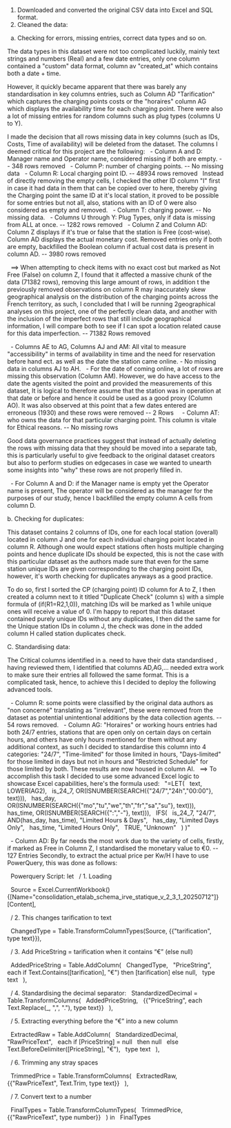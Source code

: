 1. Downloaded and converted the original CSV data into Excel and SQL format.
2. Cleaned the data:

 	a. Checking for errors, missing entries, correct data types and so on.

The data types in this dataset were not too complicated luckily, mainly text strings and numbers (Real) and a few date entries, only one column contained a "custom" data format, column av "created_at" which contains both a date + time.

However, it quickly became apparent that there was barely any standardisation in key columns entries, such as Column AD "Tarification" which captures the charging points costs or the "horaires" column AG which displays the availability time for each charging point. There were also a lot of missing entries for random columns such as plug types (columns U to Y).

I made the decision that all rows missing data in key columns (such as IDs, Costs, Time of availability) will be deleted from the dataset. The columns I deemed critical for this project are the following:
 	- Column A and D: Manager name and Operator name, considered missing if both are empty. -- 348 rows removed
 	- Column P: number of charging points. -- No missing data
 	- Column R: Local charging point ID. -- 48934 rows removed
 	Instead of directly removing the empty cells, I checked the other ID column "I" first in case it had data in them that can be copied over to here, thereby giving the Charging point the same ID at it's local station, it proved to be possible for some entries but not all, also, stations with an ID of 0 were also considered as empty and removed.
 	- Column T: charging power. -- No missing data.
 	- Columns U through Y: Plug Types, only if data is missing from ALL at once. -- 1282 rows removed
 	- Column Z and Column AD: Column Z displays if it's true or false that the station is Free (cost-wise). Column AD displays the actual monetary cost. Removed entries only if both are empty, backfilled the Boolean column if actual cost data is present in column AD. -- 3980 rows removed

 	==> When attempting to check items with no exact cost but marked as Not Free (False) on column Z, I found that it affected a massive chunk of the data (71382 rows), removing this large amount of rows, in addition t the previously removed observations on column R may inaccurately skew geographical analysis on the distribution of the charging points across the French territory, as such, I concluded that I will be running 2geographical analyses on this project, one of the perfectly clean data, and another with the inclusion of the imperfect rows that still include geographical information, I will compare both to see if I can spot a location related cause for this data imperfection. -- 71382 Rows removed

 	- Columns AE to AG, Columns AJ and AM: All vital to measure "accessibility" in terms of availability in time and the need for reservation before hand ect. as well as the date the station came online. 	- No missing data in columns AJ to AH.
 			- For the date of coming online, a lot of rows are missing this observation (Column AM). However, we do have access to the date the agents visited the point and provided the measurements of this dataset, It is logical to therefore assume that the station was in operation at that date or before and hence it could be used as a good proxy (Column AO). It was also observed at this point that a few dates entered are erroneous (1930) and these rows were removed -- 2 Rows
 
 	- Column AT: who owns the data for that particular charging point. This column is vitale for Ethical reasons. -- No missing rows


Good data governance practices suggest that instead of actually deleting the rows with missing data that they should be moved into a separate tab, this is particularly useful to give feedback to the original dataset creators but also to perform studies on edgecases in case we wanted to unearth some insights into "why" these rows are not properly filled in.


 	- For Column A and D: if the Manager name is empty yet the Operator name is present, The operator will be considered as the manager for the purposes of our study, hence I backfilled the empty column A cells from column D.


b. Checking for duplicates:

This dataset contains 2 columns of IDs, one for each local station (overall) located in column J and one for each individual charging point located in column R. Although one would expect stations often hosts multiple charging points and hence duplicate IDs should be expected, this is not the case with this particular dataset as the authors made sure that even for the same station unique IDs are given corresponding to the charging point IDs, however, it's worth checking for duplicates anyways as a good practice.

To do so, first I sorted the CP (charging point) ID column for A to Z, I then created a column next to it titled "Duplicate Check" (column s) with a simple formula of (if(R1=R2,1,0)), matching IDs will be marked as 1 while unique ones will receive a value of 0. I'm happy to report that this dataset contained purely unique IDs without any duplicates, I then did the same for the Unique station IDs in column J, the check was done in the added column H called station duplicates check.

C. Standardising data:

The Critical columns identified in a. need to have their data standardised , having reviewed them, I identified that columns AD,AG,... needed extra work to make sure their entries all followed the same format. This is a complicated task, hence, to achieve this I decided to deploy the following advanced tools.

 	- Column R: some points were classified by the original data authors as "non  concerné" translating as "irrelevant", these were removed from the dataset as potential unintentional additions by the data collection agents. -- 54 rows removed.
 	- Column AG: "Horaires" or working hours entries had both 24/7 entries, stations that are open only on certain days on certain hours, and others have only hours mentioned for them without any additional context, as such I decided to standardise this column into 4 categories: "24/7", "Time-limited" for those limited in hours, "Days-limited" for those limited in days but not in hours and "Restricted Schedule" for those limited by both. These results are now housed in column AI.
 	==> To accomplish this task I decided to use some advanced Excel logic to showcase Excel capabilities, here's the formula used:
 
"=LET(
    text, LOWER(AG2),
    is_24_7, OR(ISNUMBER(SEARCH({"24/7","24h","00:00"}, text))),
    has_day, OR(ISNUMBER(SEARCH({"mo","tu","we","th","fr","sa","su"}, text))),
    has_time, OR(ISNUMBER(SEARCH({":","-"}, text))),
    IFS(
        is_24_7, "24/7",
        AND(has_day, has_time), "Limited Hours & Days",
        has_day, "Limited Days Only",
        has_time, "Limited Hours Only",
        TRUE, "Unknown"
    )
)"

 	- Column AD: By far needs the most work due to the variety of cells, firstly, if marked as Free in Column Z, I standardised the monetary value to €0. -- 127 Entries
Secondly, to extract the actual price per Kw/H I have to use PowerQuery, this was done as follows:


 		Powerquery Script:
let
    / 1. Loading

    Source = Excel.CurrentWorkbook(){[Name="consolidation_etalab_schema_irve_statique_v_2_3_1_20250712"]}[Content],

    / 2. This changes tarification to text

    ChangedType = Table.TransformColumnTypes(Source, {{"tarification", type text}}),

    / 3. Add PriceString = tarification when it contains “€” (else null)

    AddedPriceString = Table.AddColumn(
        ChangedType,
        "PriceString",
        each if Text.Contains([tarification], "€") then [tarification] else null,
        type text
    ),

    / 4. Standardising the decimal separator:
    StandardizedDecimal = Table.TransformColumns(
        AddedPriceString,
        {{"PriceString", each Text.Replace(_, ",", "."), type text}}
    ),

    / 5. Extracting everything before the “€” into a new column

    ExtractedRaw = Table.AddColumn(
        StandardizedDecimal,
        "RawPriceText",
        each if [PriceString] = null
             then null
             else Text.BeforeDelimiter([PriceString], "€"),
        type text
    ),

    / 6. Trimming any stray spaces

    TrimmedPrice = Table.TransformColumns(
        ExtractedRaw,
        {{"RawPriceText", Text.Trim, type text}}
    ),

    / 7. Convert text to a number

    FinalTypes = Table.TransformColumnTypes(
        TrimmedPrice,
        {{"RawPriceText", type number}}
    )
in
    FinalTypes
